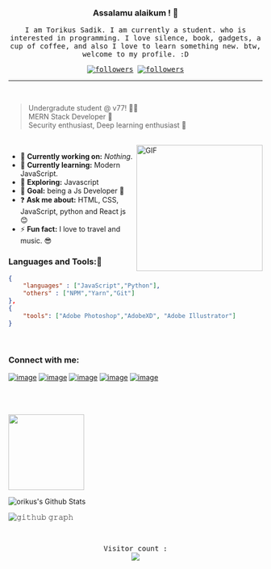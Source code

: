 
<h3 align="center">
Assalamu alaikum ! 👋
</h3>

<samp>
    <p align="center">I am Torikus Sadik. I am currently a student. who is interested in programming. I love silence, book, gadgets, a cup of coffee, and also I love to learn something new. btw, welcome to my profile. :D</p>
    <p align="center">
    <a href="https://twitter.com/torikus__"><img alt="followers" title="Follow me on Twitter" src="https://img.shields.io/twitter/follow/torikus__?color=2d90cc&label=Follow&logo=twitter&logoColor=white&style=for-the-badge"/></a>
    <a href="https://github.com/0xsadik"><img alt="followers" title="Follow me on Github" src="https://img.shields.io/github/followers/0xsadik?color=001935&style=for-the-badge&logo=github&label=Follow"/></a>
    </p>
</samp>
</p>
</p>

---

<br/>


> Undergradute student @ v77! 👨‍🎓 <br/>
> MERN Stack Developer 🤗 <br/>
> Security enthusiast, Deep learning enthusiast 🤫
<br/>

<img align="right" alt="GIF" width="250px" src="https://i.pinimg.com/originals/e4/26/70/e426702edf874b181aced1e2fa5c6cde.gif" />

- 🔭 **Currently working on:** *Nothing*.
- 📖 __Currently learning:__ Modern JavaScript.
- 🤔 __Exploring:__ Javascript
- 🥅 __Goal:__ being a Js Developer 💙 
- ❓ __Ask me about:__ HTML, CSS, JavaScript, python and React js 😊 
- ⚡ __Fun fact:__ I love to travel and music. 😎 


### Languages and Tools:🥱

```json
{
    "languages" : ["JavaScript","Python"],
    "others" : ["NPM","Yarn","Git"]
},
{
    "tools": ["Adobe Photoshop","AdobeXD", "Adobe Illustrator"]
}

```
<br/>
    
<!-- // "backend" : ["NodeJS", "Express js"], -->
<!-- // "database" : ["MySQL","MongoDB"], -->
<!-- "frontend" : ["React"], -->





### Connect with me:

<!-- [<img align="left" alt="#" width="40px" src="https://image.flaticon.com/icons/png/512/725/725289.png" />][facebook]
  
[<img align="left" alt="#" width="40px" src="https://image.flaticon.com/icons/png/512/2111/2111463.png" />][Instagram]

[<img align="left" alt="#" width="40px" src="https://image.flaticon.com/icons/png/512/733/733579.png" />][twitter] -->

[![image](https://img.shields.io/badge/LinkedIn-0077B5?style=for-the-badge&logo=linkedin&logoColor=white)][linkedin]
[![image](https://img.shields.io/badge/Instagram-E4405F?style=for-the-badge&logo=instagram&logoColor=white)][Instagram]
[![image](https://img.shields.io/badge/Twitter-1DA1F2?style=for-the-badge&logo=twitter&logoColor=white)][twitter]
[![image](https://img.shields.io/badge/Tumblr-001935?style=for-the-badge&logo=Tumblr&logoColor=white)][tumblr]
[![image](https://img.shields.io/badge/Facebook-036ce4?style=for-the-badge&logo=Facebook&logoColor=white)][facebook]


<br/>
<br/>
<br/>

<!-- <a href="https://github.com/0xsadik">
  <img align="left" src="https://github-readme-stats.vercel.app/api/top-langs/?username=0xsadik&theme=tokyonight" />
  </a> -->
  <img height= "150" src="https://github-readme-stats.vercel.app/api/top-langs/?username=0xsadik&theme=react&layout=compact" />

<br/>
<!-- <img align="left" alt="Torikus's Github Stats" src = "https://github-readme-stats.vercel.app/api?username=0xsadik&show_icons=true&theme=radical&count_private=true hide_border=ture" /> -->

![orikus's Github Stats](https://github-readme-stats.vercel.app/api?username=0xsadik&show_icons=true&include_all_commits=true)

![𝚐𝚒𝚝𝚑𝚞𝚋 𝚐𝚛𝚊𝚙𝚑](https://activity-graph.herokuapp.com/graph?username=0xsadik&theme=react-dark&hide_border=true&area=true)


<br/>

<samp>
    <p align="center"> 
        Visitor count : <br>
        <img src="https://profile-counter.glitch.me/0xsadik/count.svg" />
    </p>
</samp>


<!-- social links here -->

[facebook]:https://www.facebook.com/pluviophile404
[Instagram]: https://www.instagram.com/torikus_/
[twitter]: https://twitter.com/torikus__
[linkedin]: https://www.linkedin.com/in/torikus-sadik-8814861b3/
[tumblr]: https://www.tumblr.com/blog/tori404